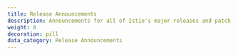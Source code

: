 ```yaml
---
title: Release Announcements
description: Announcements for all of Istio's major releases and patch releases.
weight: 8
decoration: pill
data_category: Release Announcements
---
```

